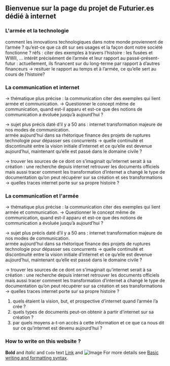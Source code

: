 ## Bienvenue sur la page du projet de Futurier.es dédié à internet


### L'armée et la technologie

comment les innovations technologiques dans notre monde proviennent de l’armée ? qu’est-ce que ca dit sur ses usages et la façon dont notre société fonctionne ?
réfs :
citer des exemples à travers l’histoire : les fusées et WWII, …
intérêt précisément de l’armée et leur rapport au passé-présent-futur : actuellement, ils financent sur du long-terme par rapport à d’autres financeurs
-> resituer le rapport au temps et à l’armée, ce qu’elle sert au cours de l’histoire?

### La communication et internet

→ thématique plus précise : la communication
citer des exemples qui lient armée et communication. 
-> Questionner le concept même de communication, quand est-il apparu et est-ce que des notions de communication a évoluée jusqu’à aujourd’hui ?

→ sujet plus précis daté d’il y a 50 ans : internet 
transformation majeure de nos modes de communication.  
armée aujourd’hui dans sa rhétorique finance des projets de ruptures technologie pour dépasser ses concurrents
-> quelle continuité et discontinuité entre la vision initiale d’internet et ce qu’elle est devenue aujourd’hui, maintenant qu’elle est passé dans le domaine civile ?

→ trouver les sources de ce dont on s’imaginait qu’internet serait à sa création : une recherche depuis internet 
retrouver les documents officiels mais aussi tracer comment les transformation d’internet a changé le type de documentation qu’on peut récupérer sur sa création et ses transformations
-> quelles traces internet porte sur sa propre histoire ?

### La communication et l'armée

→ thématique plus précise : la communication
citer des exemples qui lient armée et communication. 
-> Questionner le concept même de communication, quand est-il apparu et est-ce que des notions de communication a évoluée jusqu’à aujourd’hui ?

→ sujet plus précis daté d’il y a 50 ans : internet 
transformation majeure de nos modes de communication.  
armée aujourd’hui dans sa rhétorique finance des projets de ruptures technologie pour dépasser ses concurrents
-> quelle continuité et discontinuité entre la vision initiale d’internet et ce qu’elle est devenue aujourd’hui, maintenant qu’elle est passé dans le domaine civile ?

→ trouver les sources de ce dont on s’imaginait qu’internet serait à sa création : une recherche depuis internet 
retrouver les documents officiels mais aussi tracer comment les transformation d’internet a changé le type de documentation qu’on peut récupérer sur sa création et ses transformations
-> quelles traces internet porte sur sa propre histoire ?

1. quels étaient la vision, but, et prospective d’internet quand l’armée l’a crée ?
2. quels types de documents peut-on obtenir à partir d’internet sur sa création ?
3. par quels moyens a-t-on accès à cette information et ce que ca nous dit sur ce qu’internet est devenu aujourd’hui ?


### How to write on this website ?
**Bold** and _Italic_ and `Code` text
[Link](url) and ![Image](src)
For more details see [Basic writing and formatting syntax](https://docs.github.com/en/github/writing-on-github/getting-started-with-writing-and-formatting-on-github/basic-writing-and-formatting-syntax).
 
